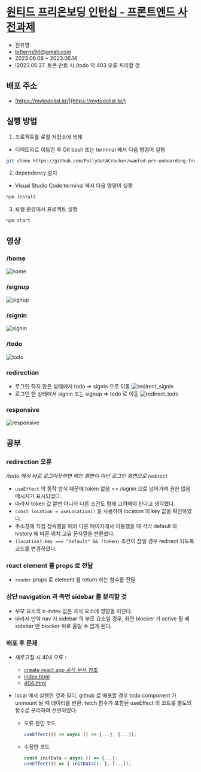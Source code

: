 # [원티드 프리온보딩 인턴십 - 프론트엔드 사전과제](https://github.com/walking-sunset/selection-task)

- 전유영
- bitterns96@gmail.com
- 2023.06.08 ~ 2023.06.14
- !2023.06.27. 토큰 만료 시 /todo 의 403 오류 처리할 것

## 배포 주소

- [https://mytodolist.kr/](https://mytodolist.kr/)

## 실행 방법

1. 프로젝트를 로컬 저장소에 복제

- 디렉토리로 이동한 후 Git bash 또는 terminal 에서 다음 명령어 실행

```bash
git clone https://github.com/PollyGotACracker/wanted-pre-onboarding-frontend.git
```

2. dependency 설치

- Visual Studio Code terminal 에서 다음 명령어 실행

```bash
npm install
```

3. 로컬 환경에서 프로젝트 실행

```bash
npm start
```

## 영상

### /home

![home](https://github.com/PollyGotACracker/wanted-pre-onboarding-frontend/assets/92136750/711e4f0a-bb6d-4295-a991-808e244dace0)

### /signup

![signup](https://github.com/PollyGotACracker/wanted-pre-onboarding-frontend/assets/92136750/44a267ad-2172-4459-936f-55f641a2e1f2)

### /signin

![signin](https://github.com/PollyGotACracker/wanted-pre-onboarding-frontend/assets/92136750/300732a5-72d8-4ee5-9467-0685e1996884)

### /todo

![todo](https://github.com/PollyGotACracker/wanted-pre-onboarding-frontend/assets/92136750/88f412c6-2e24-42c5-8a40-ce4cff454f22)

### redirection

- 로그인 하지 않은 상태에서 todo => signin 으로 이동
  ![redirect_signin](https://github.com/PollyGotACracker/wanted-pre-onboarding-frontend/assets/92136750/cf9a08a4-c65a-4caa-82dd-c29c1a515a39)
- 로그인 한 상태에서 signin 또는 signup => todo 로 이동
  ![redirect_todo](https://github.com/PollyGotACracker/wanted-pre-onboarding-frontend/assets/92136750/7d5cd4e0-fc62-495b-a4ec-7552cd140bc9)

### responsive

![responsive](https://github.com/PollyGotACracker/wanted-pre-onboarding-frontend/assets/92136750/c2ebda3e-7ea5-4e6b-b69d-a27af85ef7d4)

## 공부

### redirection 오류

_/todo 에서 바로 로그아웃하면 메인 화면이 아닌 로그인 화면으로 redirect_

- `useEffect` 의 동작 방식 때문에 token 없음 => /signin 으로 넘어가며 권한 없음 메시지가 표시되었다.
- 따라서 token 값 뿐만 아니라 다른 조건도 함께 고려해야 한다고 생각했다.
- `const location = useLocation()` 을 사용하여 location 의 key 값을 확인하였다.
- 주소창에 직접 접속했을 때와 다른 페이지에서 이동했을 때 각각 default 와 history 에 따른 위치 고유 문자열을 반환했다.
- `(location?.key === "default" && !token)` 조건이 참일 경우 redirect 되도록 코드를 변경하였다.

### react element 를 props 로 전달

- `render` props 로 element 를 return 하는 함수를 전달

### 상단 navigation 과 측면 sidebar 를 분리할 것

- 부모 요소의 z-index 값은 자식 요소에 영향을 미친다.
- 따라서 만약 nav 가 sidebar 의 부모 요소일 경우, 화면 blocker 가 active 될 때 sidebar 만 blocker 위로 올릴 수 없게 된다.

### 배포 후 문제

- 새로고침 시 404 오류 :

  - [create react app 공식 문서 참조](https://create-react-app.dev/docs/deployment/#notes-on-client-side-routing)
  - [index.html](https://github.com/rafgraph/spa-github-pages/blob/gh-pages/index.html#L36-L57)
  - [404.html](https://github.com/rafgraph/spa-github-pages/blob/gh-pages/404.html#L6-L36)

- local 에서 실행한 것과 달리, github 로 배포할 경우 todo component 가 unmount 될 때 데이터를 반환: fetch 함수가 포함된 useEffect 의 코드를 별도의 함수로 분리하여 선언하였다.
  - 오류 원인 코드
    ```js
    useEffect(() => async () => {...}, [...]);
    ```
  - 수정한 코드
    ```js
    const initData = async () => {...};
    useEffect(() => { initData(); }, [...]);
    ```
